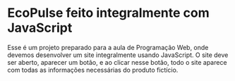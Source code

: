 
# EcoPulse feito integralmente com JavaScript

Esse é um projeto preparado para a aula de Programação Web, onde devemos desenvolver um site integralmente usando JavaScript. O site deve ser aberto, aparecer um botão, e ao clicar nesse botão, todo o site aparece com todas as informações necessárias do produto fictício.
